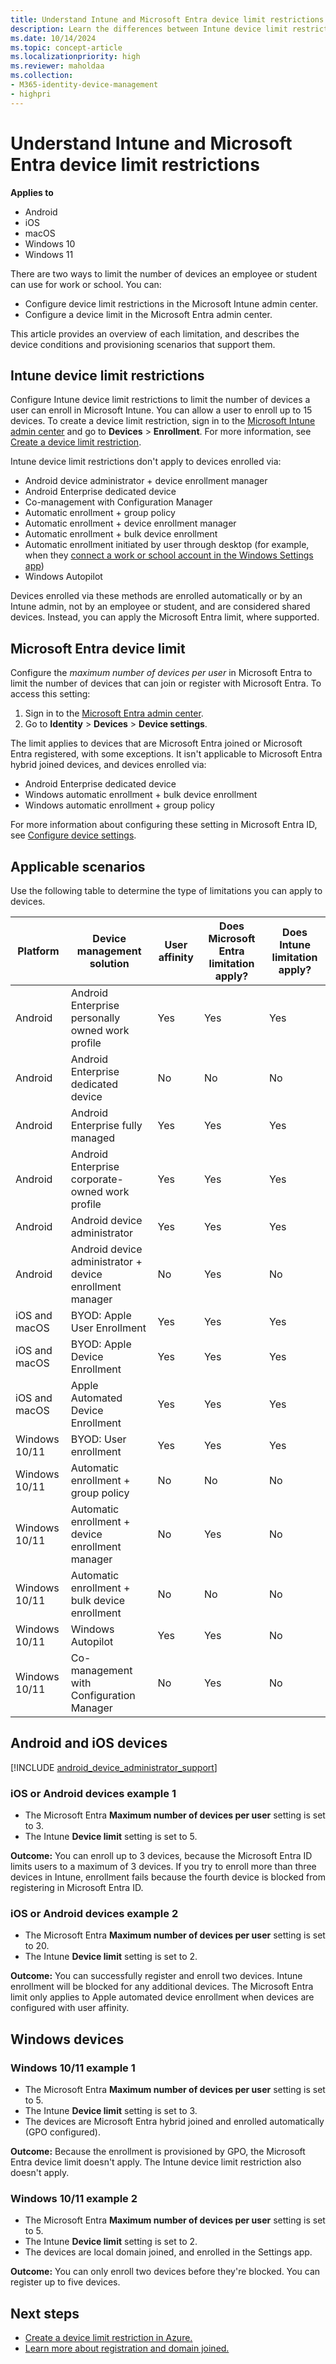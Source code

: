 ```yaml
---
title: Understand Intune and Microsoft Entra device limit restrictions
description: Learn the differences between Intune device limit restrictions and Microsoft Entra device limit restrictions.
ms.date: 10/14/2024
ms.topic: concept-article
ms.localizationpriority: high
ms.reviewer: maholdaa
ms.collection:
- M365-identity-device-management
- highpri
---
```


# Understand Intune and Microsoft Entra device limit restrictions

**Applies to**

- Android
- iOS
- macOS
- Windows 10
- Windows 11

There are two ways to limit the number of devices an employee or student can use for work or school. You can:

* Configure device limit restrictions in the Microsoft Intune admin center.
* Configure a device limit in the Microsoft Entra admin center.

This article provides an overview of each limitation, and describes the device conditions and provisioning scenarios that support them.

## Intune device limit restrictions

Configure Intune device limit restrictions to limit the number of devices a user can enroll in Microsoft Intune. You can allow a user to enroll up to 15 devices. To create a device limit restriction, sign in to the [Microsoft Intune admin center](https://go.microsoft.com/fwlink/?linkid=2109431) and go to **Devices** > **Enrollment**. For more information, see [Create a device limit restriction](create-device-limit-restrictions.md).

Intune device limit restrictions don't apply to devices enrolled via:

- Android device administrator + device enrollment manager
- Android Enterprise dedicated device
- Co-management with Configuration Manager
- Automatic enrollment + group policy
- Automatic enrollment + device enrollment manager
- Automatic enrollment + bulk device enrollment
- Automatic enrollment initiated by user through desktop (for example, when they [connect a work or school account in the Windows Settings app](https://support.microsoft.com/windows/manage-user-accounts-in-windows-104dc19f-6430-4b49-6a2b-e4dbd1dcdf32))
- Windows Autopilot

Devices enrolled via these methods are enrolled automatically or by an Intune admin, not by an employee or student, and are considered shared devices. Instead, you can apply the Microsoft Entra limit, where supported.

## Microsoft Entra device limit

Configure the *maximum number of devices per user* in Microsoft Entra to limit the number of devices that can join or register with Microsoft Entra. To access this setting:

1. Sign in to the [Microsoft Entra admin center](https://entra.microsoft.com/).
2. Go to **Identity** > **Devices** > **Device settings**.

The limit applies to devices that are Microsoft Entra joined or Microsoft Entra registered, with some exceptions. It isn't applicable to Microsoft Entra hybrid joined devices, and devices enrolled via:

- Android Enterprise dedicated device
- Windows automatic enrollment + bulk device enrollment
- Windows automatic enrollment + group policy

For more information about configuring these setting in Microsoft Entra ID, see [Configure device settings](/azure/active-directory/devices/device-management-azure-portal).

## Applicable scenarios
Use the following table to determine the type of limitations you can apply to devices.

|Platform| Device management solution | User affinity | Does Microsoft Entra limitation apply? | Does Intune limitation apply? |
| -----| ----- | ----- | ----- | ----- |
|Android| Android Enterprise personally owned work profile | Yes | Yes | Yes|
|Android| Android Enterprise dedicated device | No | No | No |
|Android| Android Enterprise fully managed | Yes | Yes | Yes |
|Android| Android Enterprise corporate-owned work profile | Yes | Yes | Yes |
|Android| Android device administrator | Yes | Yes | Yes |
|Android| Android device administrator + device enrollment manager | No | Yes | No |
|iOS and macOS| BYOD: Apple User Enrollment | Yes | Yes | Yes |
|iOS and macOS| BYOD: Apple Device Enrollment | Yes | Yes | Yes |
|iOS and macOS| Apple Automated Device Enrollment | Yes | Yes | Yes |
|Windows 10/11| BYOD: User enrollment | Yes | Yes | Yes |
|Windows 10/11| Automatic enrollment + group policy | No | No | No |
|Windows 10/11| Automatic enrollment + device enrollment manager | No | Yes | No |
|Windows 10/11| Automatic enrollment + bulk device enrollment | No | No | No |
|Windows 10/11| Windows Autopilot | Yes | Yes | No |
|Windows 10/11| Co-management with Configuration Manager | No | Yes | No |

## Android and iOS devices
 [!INCLUDE [android_device_administrator_support](../includes/android-device-administrator-support.md)]

### iOS or Android devices example 1

- The Microsoft Entra **Maximum number of devices per user** setting is set to 3.
- The Intune **Device limit** setting is set to 5.

**Outcome:** You can enroll up to 3 devices, because the Microsoft Entra ID limits users to a maximum of 3 devices. If you try to enroll more than three devices in Intune, enrollment fails because the fourth device is blocked from registering in Microsoft Entra ID.

### iOS or Android devices example 2

- The Microsoft Entra **Maximum number of devices per user** setting is set to 20.
- The Intune **Device limit** setting is set to 2.

**Outcome:** You can successfully register and enroll two devices. Intune enrollment will be blocked for any additional devices. The Microsoft Entra limit only applies to Apple automated device enrollment when devices are configured with user affinity.

## Windows devices

### Windows 10/11 example 1

- The Microsoft Entra **Maximum number of devices per user** setting is set to 5.
- The Intune **Device limit** setting is set to 3.
- The devices are Microsoft Entra hybrid joined and enrolled automatically (GPO configured).

**Outcome:** Because the enrollment is provisioned by GPO, the Microsoft Entra device limit doesn't apply. The Intune device limit restriction also doesn't apply.

### Windows 10/11 example 2

- The Microsoft Entra **Maximum number of devices per user** setting is set to 5.
- The Intune **Device limit** setting is set to 2.
- The devices are local domain joined, and enrolled in the Settings app.

**Outcome:** You can only enroll two devices before they're blocked. You can register up to five devices.


## Next steps

- [Create a device limit restriction in Azure.](/azure/active-directory/devices/device-management-azure-portal#configure-device-settings)
- [Learn more about registration and domain joined.](/azure/active-directory/devices/overview#getting-devices-in-azure-ad)
